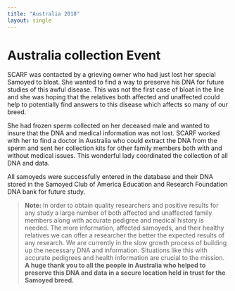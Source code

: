 ```yaml
---
title: "Australia 2018"
layout: single
---
```


# Australia collection Event

SCARF was contacted by a grieving owner who had just lost her special Samoyed to bloat.
She wanted to find a way to preserve his DNA for future studies of this awful disease.
This was not the first case of bloat in the line and she was hoping that the relatives both affected and unaffected could help to potentially find answers to this disease which affects so many of our breed.

She had frozen sperm collected on her deceased male and wanted to insure that the DNA and medical information was not lost.
SCARF worked with her to find a doctor in Australia who could extract the DNA from the sperm and sent her collection kits for other family members both with and without medical issues.
This wonderful lady coordinated the collection of all DNA and data.

All samoyeds were successfully entered in the database and their DNA stored in the Samoyed Club of America Education and Research Foundation DNA bank for future study.

> **Note:** In order to obtain quality researchers and positive results for any study a large number of both affected and unaffected family members along with accurate pedigree and medical history is needed.
> The more information, affected samoyeds, and their healthy relatives we can offer a researcher the better the expected results of any research.
> We are currently in the slow growth process of building up the necessary DNA and information.
> Situations like this with accurate pedigrees and health information are crucial to the mission.
> **A huge thank you to all the people in Australia who helped to preserve this DNA and data in a secure location held in trust for the Samoyed breed.**
